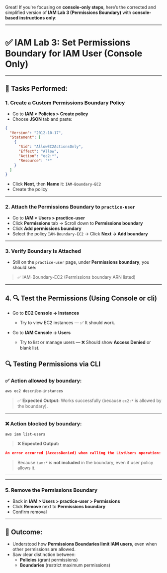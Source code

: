 Great! If you're focusing on **console-only steps**, here’s the corrected and simplified version of **IAM Lab 3 (Permissions Boundary)** with **console-based instructions only**:

---

# ✅ IAM Lab 3: Set Permissions Boundary for IAM User (Console Only)

---

## 🔧 Tasks Performed:

### 1. **Create a Custom Permissions Boundary Policy**

- Go to **IAM > Policies > Create policy**
- Choose **JSON** tab and paste:

```json
{
  "Version": "2012-10-17",
  "Statement": [
    {
      "Sid": "AllowEC2ActionsOnly",
      "Effect": "Allow",
      "Action": "ec2:*",
      "Resource": "*"
    }
  ]
}
```

- Click **Next**, then **Name** it: `IAM-Boundary-EC2`
- Create the policy

---

### 2. **Attach the Permissions Boundary to `practice-user`**

- Go to **IAM > Users > practice-user**
- Click **Permissions** tab → Scroll down to **Permissions boundary**
- Click **Add permissions boundary**
- Select the policy `IAM-Boundary-EC2` → Click **Next → Add boundary**

---

### 3. **Verify Boundary Is Attached**

- Still on the `practice-user` page, under **Permissions boundary**, you should see:

> ✅ IAM-Boundary-EC2 (Permissions boundary ARN listed)

---

## 4. 🔍 **Test the Permissions (Using Console or cli)**

- Go to **EC2 Console → Instances**
  - Try to view EC2 instances — ✅ It should work.
  
- Go to **IAM Console → Users**
  - Try to list or manage users — ❌ Should show **Access Denied** or blank list.



## 🔍 **Testing Permissions via CLI**

### ✅ Action allowed by boundary:
```bash
aws ec2 describe-instances
```
> ✅ **Expected Output:** Works successfully (because `ec2:*` is allowed by the boundary).

---

### ❌ Action blocked by boundary:
```bash
aws iam list-users
```
> ❌ **Expected Output:**  
```json
An error occurred (AccessDenied) when calling the ListUsers operation: User is not authorized to perform: iam:ListUsers
```
> Because `iam:*` is **not included** in the boundary, even if user policy allows it.

---



---

### 5. **Remove the Permissions Boundary**

- Back in **IAM > Users > practice-user > Permissions**
- Click **Remove** next to **Permissions boundary**
- Confirm removal

---

## 🧠 Outcome:

- Understood how **Permissions Boundaries limit IAM users**, even when other permissions are allowed.
- Saw clear distinction between:
  - **Policies** (grant permissions)
  - **Boundaries** (restrict maximum permissions)


